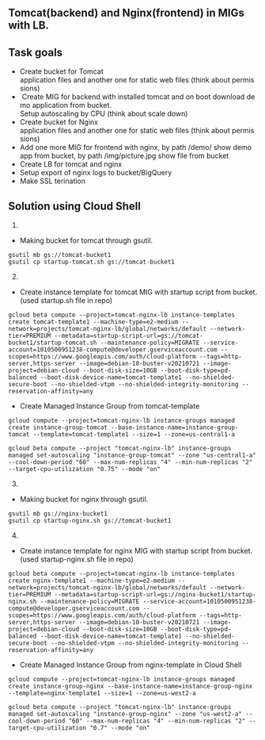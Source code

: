 ## Tomcat(backend) and Nginx(frontend) in MIGs with LB.

## Task goals

*  Create bucket for Tomcat application files and another one for static web files (think about permissions)
*  Create MIG for backend with installed tomcat and on boot download demo application from bucket. Setup autoscaling by CPU (think about scale down)
* Create bucket for Nginx application files and another one for static web files (think about permissions)
* Add one more MIG for frontend with nginx, by path /demo/ show demo app from bucket, by path /img/picture.jpg show file from bucket
* Create LB for tomcat and nginx
* Setup export of nginx logs to bucket/BigQuery
* Make SSL terination

## Solution using Cloud Shell

1. 
* Making bucket for tomcat through gsutil.

```
gsutil mb gs://tomcat-bucket1
gsutil cp startup-tomcat.sh gs://tomcat-bucket1
```

2. 
* Create instance template for tomcat MIG with startup script from bucket. (used startup.sh file in repo)

```
gcloud beta compute --project=tomcat-nginx-lb instance-templates create tomcat-template1 --machine-type=e2-medium --network=projects/tomcat-nginx-lb/global/networks/default --network-tier=PREMIUM --metadata=startup-script-url=gs://tomcat-bucket1/startup-tomcat.sh --maintenance-policy=MIGRATE --service-account=1010500951238-compute@developer.gserviceaccount.com --scopes=https://www.googleapis.com/auth/cloud-platform --tags=http-server,https-server --image=debian-10-buster-v20210721 --image-project=debian-cloud --boot-disk-size=10GB --boot-disk-type=pd-balanced --boot-disk-device-name=tomcat-template1 --no-shielded-secure-boot --no-shielded-vtpm --no-shielded-integrity-monitoring --reservation-affinity=any
```

* Create Managed Instance Group from tomcat-template 

```
gcloud compute --project=tomcat-nginx-lb instance-groups managed create instance-group-tomcat --base-instance-name=instance-group-tomcat --template=tomcat-template1 --size=1 --zone=us-central1-a

gcloud beta compute --project "tomcat-nginx-lb" instance-groups managed set-autoscaling "instance-group-tomcat" --zone "us-central1-a" --cool-down-period "60" --max-num-replicas "4" --min-num-replicas "2" --target-cpu-utilization "0.75" --mode "on"
```

3. 
* Making bucket for nginx through gsutil.

```
gsutil mb gs://nginx-bucket1
gsutil cp startup-nginx.sh gs://tomcat-bucket1
```

4. 
* Create instance template for nginx MIG with startup script from bucket. (used startup-nginx.sh file in repo)

```
gcloud beta compute --project=tomcat-nginx-lb instance-templates create nginx-template1 --machine-type=e2-medium --network=projects/tomcat-nginx-lb/global/networks/default --network-tier=PREMIUM --metadata=startup-script-url=gs://nginx-bucket1/startup-nginx.sh --maintenance-policy=MIGRATE --service-account=1010500951238-compute@developer.gserviceaccount.com --scopes=https://www.googleapis.com/auth/cloud-platform --tags=http-server,https-server --image=debian-10-buster-v20210721 --image-project=debian-cloud --boot-disk-size=10GB --boot-disk-type=pd-balanced --boot-disk-device-name=tomcat-template1 --no-shielded-secure-boot --no-shielded-vtpm --no-shielded-integrity-monitoring --reservation-affinity=any
```

* Create Managed Instance Group from nginx-template in Cloud Shell

```
gcloud compute --project=tomcat-nginx-lb instance-groups managed create instance-group-nginx --base-instance-name=instance-group-nginx --template=nginx-template1 --size=1 --zone=us-west2-a

gcloud beta compute --project "tomcat-nginx-lb" instance-groups managed set-autoscaling "instance-group-nginx" --zone "us-west2-a" --cool-down-period "60" --max-num-replicas "4" --min-num-replicas "2" --target-cpu-utilization "0.7" --mode "on"
```
